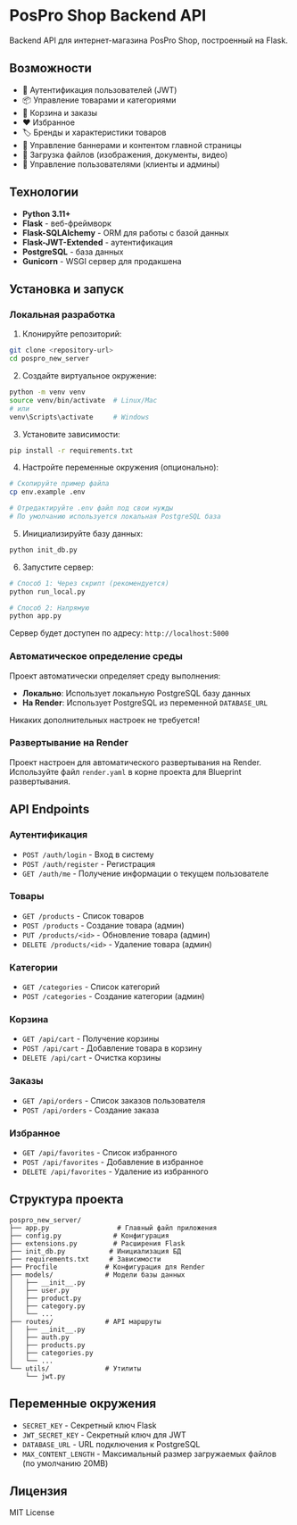 # PosPro Shop Backend API

Backend API для интернет-магазина PosPro Shop, построенный на Flask.

## Возможности

- 🔐 Аутентификация пользователей (JWT)
- 📦 Управление товарами и категориями
- 🛒 Корзина и заказы
- ❤️ Избранное
- 🏷️ Бренды и характеристики товаров
- 🎨 Управление баннерами и контентом главной страницы
- 📁 Загрузка файлов (изображения, документы, видео)
- 👥 Управление пользователями (клиенты и админы)

## Технологии

- **Python 3.11+**
- **Flask** - веб-фреймворк
- **Flask-SQLAlchemy** - ORM для работы с базой данных
- **Flask-JWT-Extended** - аутентификация
- **PostgreSQL** - база данных
- **Gunicorn** - WSGI сервер для продакшена

## Установка и запуск

### Локальная разработка

1. Клонируйте репозиторий:
```bash
git clone <repository-url>
cd pospro_new_server
```

2. Создайте виртуальное окружение:
```bash
python -m venv venv
source venv/bin/activate  # Linux/Mac
# или
venv\Scripts\activate     # Windows
```

3. Установите зависимости:
```bash
pip install -r requirements.txt
```

4. Настройте переменные окружения (опционально):
```bash
# Скопируйте пример файла
cp env.example .env

# Отредактируйте .env файл под свои нужды
# По умолчанию используется локальная PostgreSQL база
```

5. Инициализируйте базу данных:
```bash
python init_db.py
```

6. Запустите сервер:
```bash
# Способ 1: Через скрипт (рекомендуется)
python run_local.py

# Способ 2: Напрямую
python app.py
```

Сервер будет доступен по адресу: `http://localhost:5000`

### Автоматическое определение среды

Проект автоматически определяет среду выполнения:
- **Локально**: Использует локальную PostgreSQL базу данных
- **На Render**: Использует PostgreSQL из переменной `DATABASE_URL`

Никаких дополнительных настроек не требуется!

### Развертывание на Render

Проект настроен для автоматического развертывания на Render. Используйте файл `render.yaml` в корне проекта для Blueprint развертывания.

## API Endpoints

### Аутентификация
- `POST /auth/login` - Вход в систему
- `POST /auth/register` - Регистрация
- `GET /auth/me` - Получение информации о текущем пользователе

### Товары
- `GET /products` - Список товаров
- `POST /products` - Создание товара (админ)
- `PUT /products/<id>` - Обновление товара (админ)
- `DELETE /products/<id>` - Удаление товара (админ)

### Категории
- `GET /categories` - Список категорий
- `POST /categories` - Создание категории (админ)

### Корзина
- `GET /api/cart` - Получение корзины
- `POST /api/cart` - Добавление товара в корзину
- `DELETE /api/cart` - Очистка корзины

### Заказы
- `GET /api/orders` - Список заказов пользователя
- `POST /api/orders` - Создание заказа

### Избранное
- `GET /api/favorites` - Список избранного
- `POST /api/favorites` - Добавление в избранное
- `DELETE /api/favorites` - Удаление из избранного

## Структура проекта

```
pospro_new_server/
├── app.py                 # Главный файл приложения
├── config.py             # Конфигурация
├── extensions.py         # Расширения Flask
├── init_db.py           # Инициализация БД
├── requirements.txt     # Зависимости
├── Procfile            # Конфигурация для Render
├── models/             # Модели базы данных
│   ├── __init__.py
│   ├── user.py
│   ├── product.py
│   ├── category.py
│   └── ...
├── routes/             # API маршруты
│   ├── __init__.py
│   ├── auth.py
│   ├── products.py
│   ├── categories.py
│   └── ...
└── utils/              # Утилиты
    └── jwt.py
```

## Переменные окружения

- `SECRET_KEY` - Секретный ключ Flask
- `JWT_SECRET_KEY` - Секретный ключ для JWT
- `DATABASE_URL` - URL подключения к PostgreSQL
- `MAX_CONTENT_LENGTH` - Максимальный размер загружаемых файлов (по умолчанию 20MB)

## Лицензия

MIT License
